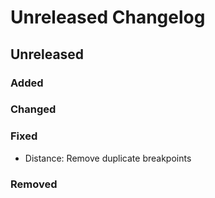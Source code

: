 # Unreleased Changelog

## Unreleased

### Added

### Changed

### Fixed
- Distance: Remove duplicate breakpoints

### Removed
